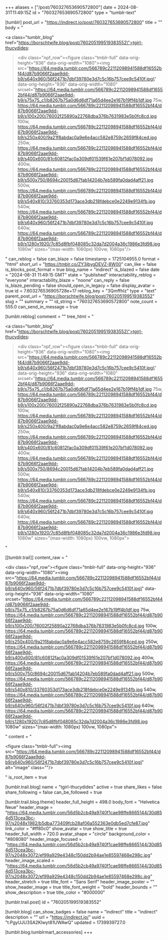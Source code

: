 +++
aliases = ["/post/760327653690572800"]
date = 2024-08-31T11:49:15Z
id = "760327653690572800"
type = "tumblr-text"

[tumblr]
post_url = "https://indirect.io/post/760327653690572800"
title = ""
body = "<p><a class=\"tumblr_blog\" href=\"https://borschtwife.blog/post/760205199519383552\">tgirl-thucydides</a>:</p><blockquote><div class=\"npf_row\"><figure class=\"tmblr-full\" data-orig-height=\"936\" data-orig-width=\"1080\"><img src=\"https://64.media.tumblr.com/566789c22112098941588df16552bf44/d87b9066f2aae9dd-b9/s640x960/56f2471b7dbf39780e3d7c5c16b757cee9c5410f.jpg\" data-orig-height=\"936\" data-orig-width=\"1080\" srcset=\"https://64.media.tumblr.com/566789c22112098941588df16552bf44/d87b9066f2aae9dd-b9/s75x75_c1/b8267b75a0d6d6df71a65d4ee2e167b19ff4b1df.jpg 75w, https://64.media.tumblr.com/566789c22112098941588df16552bf44/d87b9066f2aae9dd-b9/s100x200/76002f25890a22768dba376b7631983e5b0fc8cd.jpg 100w, https://64.media.tumblr.com/566789c22112098941588df16552bf44/d87b9066f2aae9dd-b9/s250x400/9a21f8abdac0a9e6e4acc582e8759c2659f84ced.jpg 250w, https://64.media.tumblr.com/566789c22112098941588df16552bf44/d87b9066f2aae9dd-b9/s400x600/81c60812fac0a309df01539f61e207bf1d078092.jpg 400w, https://64.media.tumblr.com/566789c22112098941588df16552bf44/d87b9066f2aae9dd-b9/s500x750/8694c20015d67fab14204b7eb589fa0dad4aff21.jpg 500w, https://64.media.tumblr.com/566789c22112098941588df16552bf44/d87b9066f2aae9dd-b9/s540x810/33760353d173ace3db218fdebce0e2249e9134fb.jpg 540w, https://64.media.tumblr.com/566789c22112098941588df16552bf44/d87b9066f2aae9dd-b9/s640x960/56f2471b7dbf39780e3d7c5c16b757cee9c5410f.jpg 640w, https://64.media.tumblr.com/566789c22112098941588df16552bf44/d87b9066f2aae9dd-b9/s1280x1920/7c85d8fbf048085c32da7d2004a36c1986e3fd98.jpg 1080w\" sizes=\"(max-width: 1080px) 100vw, 1080px\"/></figure></div></blockquote>"
can_reblog = false
can_blaze = false
timestamp = 1725104955.0
format = "html"
short_url = "https://tmblr.co/ZY3jbygDEVZ-8W00"
can_like = false
is_blocks_post_format = true
blog_name = "indirect"
is_blazed = false
date = "2024-08-31 11:49:15 GMT"
state = "published"
interactability_reblog = "everyone"
interactability_blaze = "noone"
can_reply = false
is_blaze_pending = false
should_open_in_legacy = false
display_avatar = true
id = 7.603276536905728e+17
reblog_key = "3QmffhIz"
type = "text"
parent_post_url = "https://borschtwife.blog/post/760205199519383552"
slug = ""
summary = ""
id_string = "760327653690572800"
note_count = 555.0
can_send_in_message = true

[tumblr.reblog]
comment = ""
tree_html = "<p><a class=\"tumblr_blog\" href=\"https://borschtwife.blog/post/760205199519383552\">tgirl-thucydides</a>:</p><blockquote><div class=\"npf_row\"><figure class=\"tmblr-full\" data-orig-height=\"936\" data-orig-width=\"1080\"><img src=\"https://64.media.tumblr.com/566789c22112098941588df16552bf44/d87b9066f2aae9dd-b9/s640x960/56f2471b7dbf39780e3d7c5c16b757cee9c5410f.jpg\" data-orig-height=\"936\" data-orig-width=\"1080\" srcset=\"https://64.media.tumblr.com/566789c22112098941588df16552bf44/d87b9066f2aae9dd-b9/s75x75_c1/b8267b75a0d6d6df71a65d4ee2e167b19ff4b1df.jpg 75w, https://64.media.tumblr.com/566789c22112098941588df16552bf44/d87b9066f2aae9dd-b9/s100x200/76002f25890a22768dba376b7631983e5b0fc8cd.jpg 100w, https://64.media.tumblr.com/566789c22112098941588df16552bf44/d87b9066f2aae9dd-b9/s250x400/9a21f8abdac0a9e6e4acc582e8759c2659f84ced.jpg 250w, https://64.media.tumblr.com/566789c22112098941588df16552bf44/d87b9066f2aae9dd-b9/s400x600/81c60812fac0a309df01539f61e207bf1d078092.jpg 400w, https://64.media.tumblr.com/566789c22112098941588df16552bf44/d87b9066f2aae9dd-b9/s500x750/8694c20015d67fab14204b7eb589fa0dad4aff21.jpg 500w, https://64.media.tumblr.com/566789c22112098941588df16552bf44/d87b9066f2aae9dd-b9/s540x810/33760353d173ace3db218fdebce0e2249e9134fb.jpg 540w, https://64.media.tumblr.com/566789c22112098941588df16552bf44/d87b9066f2aae9dd-b9/s640x960/56f2471b7dbf39780e3d7c5c16b757cee9c5410f.jpg 640w, https://64.media.tumblr.com/566789c22112098941588df16552bf44/d87b9066f2aae9dd-b9/s1280x1920/7c85d8fbf048085c32da7d2004a36c1986e3fd98.jpg 1080w\" sizes=\"(max-width: 1080px) 100vw, 1080px\"></figure></div></blockquote>"

[[tumblr.trail]]
content_raw = "<p><div class=\"npf_row\"><figure class=\"tmblr-full\" data-orig-height=\"936\" data-orig-width=\"1080\"><img src=\"https://64.media.tumblr.com/566789c22112098941588df16552bf44/d87b9066f2aae9dd-b9/s640x960/56f2471b7dbf39780e3d7c5c16b757cee9c5410f.jpg\" data-orig-height=\"936\" data-orig-width=\"1080\" srcset=\"https://64.media.tumblr.com/566789c22112098941588df16552bf44/d87b9066f2aae9dd-b9/s75x75_c1/b8267b75a0d6d6df71a65d4ee2e167b19ff4b1df.jpg 75w, https://64.media.tumblr.com/566789c22112098941588df16552bf44/d87b9066f2aae9dd-b9/s100x200/76002f25890a22768dba376b7631983e5b0fc8cd.jpg 100w, https://64.media.tumblr.com/566789c22112098941588df16552bf44/d87b9066f2aae9dd-b9/s250x400/9a21f8abdac0a9e6e4acc582e8759c2659f84ced.jpg 250w, https://64.media.tumblr.com/566789c22112098941588df16552bf44/d87b9066f2aae9dd-b9/s400x600/81c60812fac0a309df01539f61e207bf1d078092.jpg 400w, https://64.media.tumblr.com/566789c22112098941588df16552bf44/d87b9066f2aae9dd-b9/s500x750/8694c20015d67fab14204b7eb589fa0dad4aff21.jpg 500w, https://64.media.tumblr.com/566789c22112098941588df16552bf44/d87b9066f2aae9dd-b9/s540x810/33760353d173ace3db218fdebce0e2249e9134fb.jpg 540w, https://64.media.tumblr.com/566789c22112098941588df16552bf44/d87b9066f2aae9dd-b9/s640x960/56f2471b7dbf39780e3d7c5c16b757cee9c5410f.jpg 640w, https://64.media.tumblr.com/566789c22112098941588df16552bf44/d87b9066f2aae9dd-b9/s1280x1920/7c85d8fbf048085c32da7d2004a36c1986e3fd98.jpg 1080w\" sizes=\"(max-width: 1080px) 100vw, 1080px\"></figure></div></p>"
content = "<p><figure class=\"tmblr-full\"><img src=\"https://64.media.tumblr.com/566789c22112098941588df16552bf44/d87b9066f2aae9dd-b9/s640x960/56f2471b7dbf39780e3d7c5c16b757cee9c5410f.jpg\" alt=\"image\" class=\"\"/></figure></p>"
is_root_item = true

[tumblr.trail.blog]
name = "tgirl-thucydides"
active = true
share_likes = false
share_following = false
can_be_followed = true

[tumblr.trail.blog.theme]
header_full_height = 498.0
body_font = "Helvetica Neue"
header_image = "https://64.media.tumblr.com/56d5b2cb49a9740f1cae98ffe8665144/30d854d513cea3bc-97/s2048x1982/b5dba773409fcb28af06a552363e0db5ed7cfe87.jpg"
link_color = "#ff80c0"
show_avatar = true
show_title = true
header_full_width = 720.0
avatar_shape = "circle"
background_color = "#808080"
header_image_focused = "https://64.media.tumblr.com/56d5b2cb49a9740f1cae98ffe8665144/30d854d513cea3bc-97/s2048x3072/ef99a929e4348c150dd2b94ae1e85597468e298c.jpg"
header_image_scaled = "https://64.media.tumblr.com/56d5b2cb49a9740f1cae98ffe8665144/30d854d513cea3bc-97/s2048x3072/ef99a929e4348c150dd2b94ae1e85597468e298c.jpg"
header_stretch = true
title_font = "Sans Serif"
header_image_poster = ""
show_header_image = true
title_font_weight = "bold"
header_bounds = ""
show_description = true
title_color = "#000000"

[tumblr.trail.post]
id = "760205199519383552"

[tumblr.blog]
can_show_badges = false
name = "indirect"
title = "indirect"
description = ""
url = "https://indirect.io/"
uuid = "t:PgyUJU3SA2Klwyt81UWAwQ"
updated = 1739939727.0

[tumblr.blog.tumblrmart_accessories]
+++
